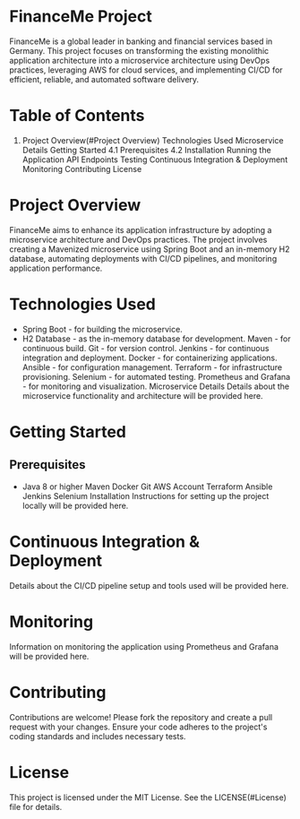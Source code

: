 # FinanceMe Project
FinanceMe is a global leader in banking and financial services based in Germany. This project focuses on transforming the existing monolithic application architecture into a microservice architecture using DevOps practices, leveraging AWS for cloud services, and implementing CI/CD for efficient, reliable, and automated software delivery.

# Table of Contents
1. Project Overview(#Project Overview)
Technologies Used
Microservice Details
Getting Started
4.1 Prerequisites
4.2 Installation
Running the Application
API Endpoints
Testing
Continuous Integration & Deployment
Monitoring
Contributing
License

# Project Overview
FinanceMe aims to enhance its application infrastructure by adopting a microservice architecture and DevOps practices. The project involves creating a Mavenized microservice using Spring Boot and an in-memory H2 database, automating deployments with CI/CD pipelines, and monitoring application performance.

# Technologies Used
* Spring Boot - for building the microservice.
* H2 Database - as the in-memory database for development.
Maven - for continuous build.
Git - for version control.
Jenkins - for continuous integration and deployment.
Docker - for containerizing applications.
Ansible - for configuration management.
Terraform - for infrastructure provisioning.
Selenium - for automated testing.
Prometheus and Grafana - for monitoring and visualization.
Microservice Details
Details about the microservice functionality and architecture will be provided here.

# Getting Started
## Prerequisites
* Java 8 or higher
Maven
Docker
Git
AWS Account
Terraform
Ansible
Jenkins
Selenium
Installation
Instructions for setting up the project locally will be provided here.

# Continuous Integration & Deployment
Details about the CI/CD pipeline setup and tools used will be provided here.

# Monitoring
Information on monitoring the application using Prometheus and Grafana will be provided here.

# Contributing
Contributions are welcome! Please fork the repository and create a pull request with your changes. Ensure your code adheres to the project's coding standards and includes necessary tests.

# License
This project is licensed under the MIT License. See the LICENSE(#License) file for details.
